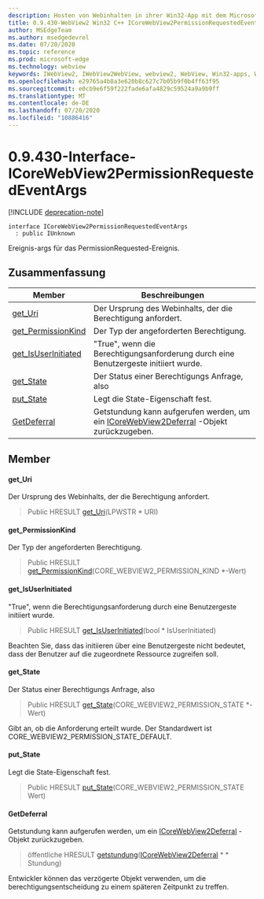 ```yaml
---
description: Hosten von Webinhalten in ihrer Win32-App mit dem Microsoft Edge WebView2-Steuerelement
title: 0.9.430-WebView2 Win32 C++ ICoreWebView2PermissionRequestedEventArgs
author: MSEdgeTeam
ms.author: msedgedevrel
ms.date: 07/20/2020
ms.topic: reference
ms.prod: microsoft-edge
ms.technology: webview
keywords: IWebView2, IWebView2WebView, webview2, WebView, Win32-apps, Win32, Edge, ICoreWebView2, ICoreWebView2Host, Browser-Steuerelement, Edge-HTML
ms.openlocfilehash: e29765a4b8a3e620b8c627c7b05b9f0b4ff63f95
ms.sourcegitcommit: e0cb9e6f59f222fade6afa4829c59524a9a9b9ff
ms.translationtype: MT
ms.contentlocale: de-DE
ms.lasthandoff: 07/20/2020
ms.locfileid: "10886416"
---
```

# 0.9.430-Interface-ICoreWebView2PermissionRequestedEventArgs 

[!INCLUDE [deprecation-note](../../includes/deprecation-note.md)]

```
interface ICoreWebView2PermissionRequestedEventArgs
  : public IUnknown
```

Ereignis-args für das PermissionRequested-Ereignis.

## Zusammenfassung

 Member                        | Beschreibungen
--------------------------------|---------------------------------------------
[get_Uri](#get_uri) | Der Ursprung des Webinhalts, der die Berechtigung anfordert.
[get_PermissionKind](#get_permissionkind) | Der Typ der angeforderten Berechtigung.
[get_IsUserInitiated](#get_isuserinitiated) | "True", wenn die Berechtigungsanforderung durch eine Benutzergeste initiiert wurde.
[get_State](#get_state) | Der Status einer Berechtigungs Anfrage, also
[put_State](#put_state) | Legt die State-Eigenschaft fest.
[GetDeferral](#getdeferral) | Getstundung kann aufgerufen werden, um ein [ICoreWebView2Deferral](ICoreWebView2Deferral.md) -Objekt zurückzugeben.

## Member

#### get_Uri 

Der Ursprung des Webinhalts, der die Berechtigung anfordert.

> Public HRESULT [get_Uri](#get_uri)(LPWSTR * URI)

#### get_PermissionKind 

Der Typ der angeforderten Berechtigung.

> Public HRESULT [get_PermissionKind](#get_permissionkind)(CORE_WEBVIEW2_PERMISSION_KIND *-Wert)

#### get_IsUserInitiated 

"True", wenn die Berechtigungsanforderung durch eine Benutzergeste initiiert wurde.

> Public HRESULT [get_IsUserInitiated](#get_isuserinitiated)(bool * IsUserInitiated)

Beachten Sie, dass das initiieren über eine Benutzergeste nicht bedeutet, dass der Benutzer auf die zugeordnete Ressource zugreifen soll.

#### get_State 

Der Status einer Berechtigungs Anfrage, also

> Public HRESULT [get_State](#get_state)(CORE_WEBVIEW2_PERMISSION_STATE *-Wert)

Gibt an, ob die Anforderung erteilt wurde. Der Standardwert ist CORE_WEBVIEW2_PERMISSION_STATE_DEFAULT.

#### put_State 

Legt die State-Eigenschaft fest.

> Public HRESULT [put_State](#put_state)(CORE_WEBVIEW2_PERMISSION_STATE Wert)

#### GetDeferral 

Getstundung kann aufgerufen werden, um ein [ICoreWebView2Deferral](ICoreWebView2Deferral.md) -Objekt zurückzugeben.

> öffentliche HRESULT [getstundung](#getdeferral)([ICoreWebView2Deferral](ICoreWebView2Deferral.md) * * Stundung)

Entwickler können das verzögerte Objekt verwenden, um die berechtigungsentscheidung zu einem späteren Zeitpunkt zu treffen.


